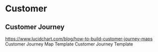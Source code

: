 # Customer

## Customer Journey


https://www.lucidchart.com/blog/how-to-build-customer-journey-maps
Customer Journey Map Template
Customer Journey Template

